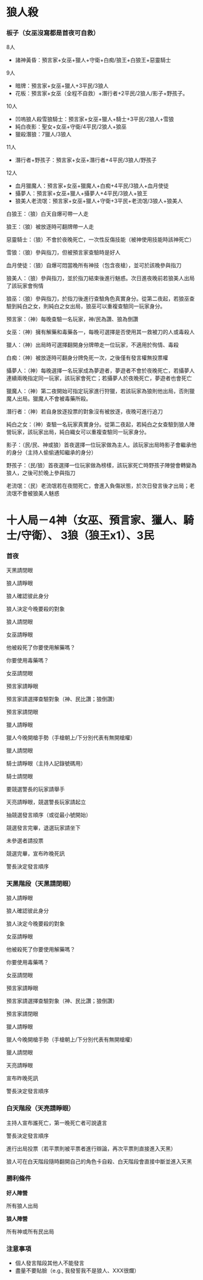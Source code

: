 # 狼人殺

### 板子（女巫沒寫都是首夜可自救）

8人

- 諸神黃昏：預言家+女巫+獵人+守衛+白痴/狼王+白狼王+惡靈騎士

9人

- 暗牌：預言家+女巫+獵人+3平民/3狼人
- 花板：預言家+女巫（全程不自救）+潛行者+2平民/2狼人/影子+野孩子。

10人

- 凹嗚狼人殺雪狼騎士：預言家+女巫+獵人+騎士+3平民/2狼人+雪狼
- 純白夜影：聖女+女巫+守衛/4平民/2狼人+狼巫
- 獵殺潛狼：7獵人/3狼人

11人

- 潛行者+野孩子：預言家+女巫+潛行者+4平民/3狼人/野孩子

12人

- 血月獵魔人：預言家+女巫+獵魔人+白痴+4平民/3狼人+血月使徒
- 攝夢人：預言家+女巫+獵人+攝夢人+4平民/3狼人+狼王
- 狼美人老流氓：預言家+女巫+獵人+守衛+3平民+老流氓/3狼人+狼美人

白狼王：（狼）白天自爆可帶一人走

狼王：（狼）被放逐時可翻牌帶一人走

惡靈騎士：（狼）不會於夜晚死亡，一次性反傷技能（被神使用技能時該神死亡）

雪狼：（狼）參與指刀，但被預言家查驗時是好人

血月使徒：（狼）自爆可悶當晚所有神技（包含夜槍），並可於該晚參與指刀

狼美人：（狼）參與指刀，並於指刀結束後進行魅惑。次日進夜晚前若狼美人出局了該玩家會徇情

狼巫：（狼）參與指刀，於指刀後進行查驗角色真實身分。從第二夜起，若狼巫查驗到純白之女，則純白之女出局，狼巫可以重複查驗同一玩家身分。

預言家：（神）每晚查驗一名玩家，神/民為讚、狼為倒讚

女巫：（神）擁有解藥和毒藥各一，每晚可選擇是否使用其一救被刀的人或毒殺人

獵人：（神）出局時可選擇翻開身分牌帶走一位玩家，不適用於徇情、毒殺

白痴：（神）被放逐時可翻身分牌免死一次，之後僅有發言權無投票權

攝夢人：（神）每晚選擇一名玩家成為夢遊者，夢遊者不會於夜晚死亡，若攝夢人連續兩晚指定同一玩家，該玩家會死亡；若攝夢人於夜晚死亡，夢遊者也會死亡

獵魔人：（神）第二夜開始可指定玩家進行狩獵，若該玩家為狼則他出局，否則獵魔人出局。獵魔人不會被毒藥所殺。

潛行者：（神）若自身放逐投票的對象沒有被放逐，夜晚可進行追刀

純白之女：（神）查驗一名玩家真實身分。從第二夜起，若純白之女查驗到狼人陣營玩家，該玩家出局，純白織女可以重複查驗同一玩家身分。

影子：（民/民、神或狼）首夜選擇一位玩家做為主人。該玩家出局時影子會繼承他的身分（主持人偷偷通知繼承的身分）

野孩子：（民/狼）首夜選擇一位玩家做為榜樣，該玩家死亡時野孩子陣營會轉變為狼人，之後可於晚上參與指刀

老流氓：（民）老流氓若在夜間死亡，會進入負傷狀態，於次日發言後才出局；老流氓不會被狼美人魅惑

# 十人局－4神（女巫、預言家、獵人、騎士/守衛）、 3狼（狼王x1）、3民

### 首夜

天黑請閉眼

狼人請睜眼

狼人確認彼此身分

狼人決定今晚要殺的對象

狼人請閉眼

女巫請睜眼

他被殺死了你要使用解藥嗎？

你要使用毒藥嗎？

女巫請閉眼

預言家請睜眼

預言家請選擇查驗對象（神、民比讚；狼倒讚）

預言家請閉眼

獵人請睜眼

獵人今晚開槍手勢（手槍朝上/下分別代表有無開槍權）

獵人請閉眼

騎士請睜眼（主持人記錄號碼用）

騎士請閉眼

要競選警長的玩家請舉手

天亮請睜眼，競選警長玩家請起立

抽競選發言順序（或從最小號開始）

競選發言完畢，退選玩家請坐下

未參選者請投票

競選完畢，宣布昨晚死訊

警長決定發言順序

### 天黑階段（天黑請閉眼）

狼人請睜眼

狼人確認彼此身分

狼人決定今晚要殺的對象

女巫請睜眼

他被殺死了你要使用解藥嗎？

你要使用毒藥嗎？

女巫請閉眼

預言家請睜眼

預言家請選擇查驗對象（神、民比讚；狼倒讚）

預言家請閉眼

獵人請睜眼

獵人今晚開槍手勢（手槍朝上/下分別代表有無開槍權）

獵人請閉眼

天亮請睜眼

宣布昨晚死訊

警長決定發言順序

### 白天階段（天亮請睜眼）

主持人宣布誰死亡，第一晚死亡者可說遺言

警長決定發言順序

進行出局投票（若平票則被平票者進行辯論，再次平票則直接進入天黑）

狼人可在白天階段隨時翻開自己的角色卡自殺、白天階段會直接中斷並進入天黑

### 勝利條件

**好人陣營**

所有狼人出局

**狼人陣營**

所有神或所有民出局

### 注意事項

- 個人發言階段其他人不能發言
- 盡量不要貼臉（e.g., 我發誓我不是狼人、XXX很爛）
